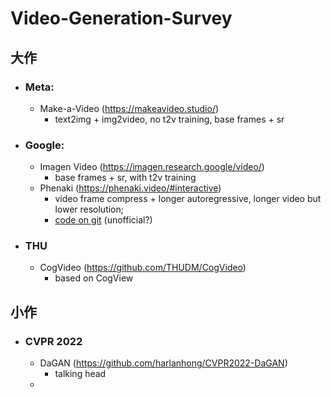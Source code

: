 # Video-Generation-Survey

## 大作

- ### Meta: 
  - Make-a-Video (https://makeavideo.studio/) 
    - text2img + img2video, no t2v training, base frames + sr
- ### Google:
  - Imagen Video (https://imagen.research.google/video/) 
    - base frames + sr, with t2v training
  - Phenaki (https://phenaki.video/#interactive) 
    - video frame compress + longer autoregressive, longer video but lower resolution;
    - [code on git](https://github.com/lucidrains/phenaki-pytorch) (unofficial?)
- ### THU
  - CogVideo (https://github.com/THUDM/CogVideo) 
    - based on CogView

## 小作

- ### CVPR 2022
  - DaGAN (https://github.com/harlanhong/CVPR2022-DaGAN)
    - talking head
  - 